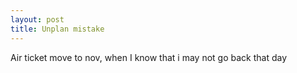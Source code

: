 ```yaml
---
layout: post
title: Unplan mistake
---
```

Air ticket move to nov, when I know that i may not go back that day